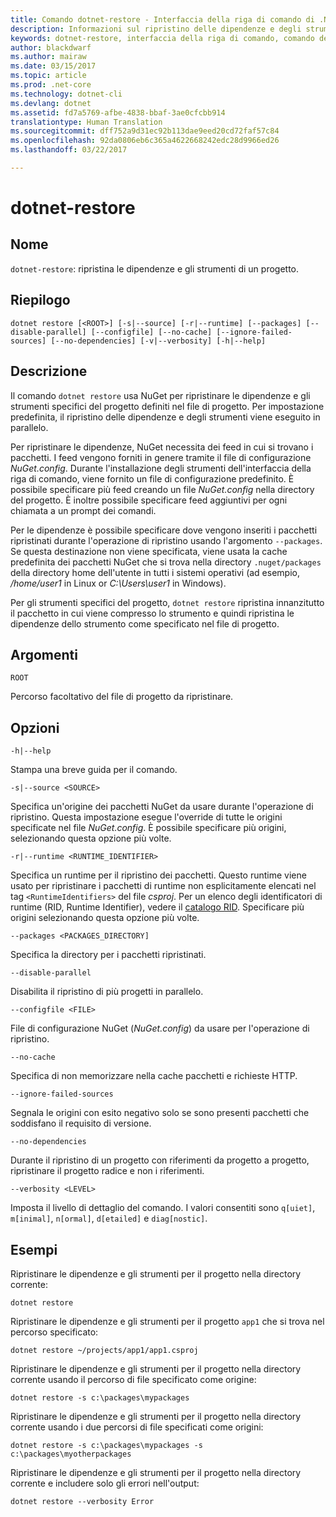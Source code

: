 ```yaml
---
title: Comando dotnet-restore - Interfaccia della riga di comando di .NET Core | Microsoft Docs
description: Informazioni sul ripristino delle dipendenze e degli strumenti specifici per il progetto tramite il comando dotnet-restore.
keywords: dotnet-restore, interfaccia della riga di comando, comando dell&quot;interfaccia della riga di comando, .NET Core
author: blackdwarf
ms.author: mairaw
ms.date: 03/15/2017
ms.topic: article
ms.prod: .net-core
ms.technology: dotnet-cli
ms.devlang: dotnet
ms.assetid: fd7a5769-afbe-4838-bbaf-3ae0cfcbb914
translationtype: Human Translation
ms.sourcegitcommit: dff752a9d31ec92b113dae9eed20cd72faf57c84
ms.openlocfilehash: 92da0806eb6c365a4622668242edc28d9966ed26
ms.lasthandoff: 03/22/2017

---
```


# <a name="dotnet-restore"></a>dotnet-restore

## <a name="name"></a>Nome

`dotnet-restore`: ripristina le dipendenze e gli strumenti di un progetto.

## <a name="synopsis"></a>Riepilogo

`dotnet restore [<ROOT>] [-s|--source] [-r|--runtime] [--packages] [--disable-parallel] [--configfile] [--no-cache] [--ignore-failed-sources] [--no-dependencies] [-v|--verbosity] [-h|--help]`

## <a name="description"></a>Descrizione

Il comando `dotnet restore` usa NuGet per ripristinare le dipendenze e gli strumenti specifici del progetto definiti nel file di progetto. Per impostazione predefinita, il ripristino delle dipendenze e degli strumenti viene eseguito in parallelo.

Per ripristinare le dipendenze, NuGet necessita dei feed in cui si trovano i pacchetti. I feed vengono forniti in genere tramite il file di configurazione *NuGet.config*. Durante l'installazione degli strumenti dell'interfaccia della riga di comando, viene fornito un file di configurazione predefinito. È possibile specificare più feed creando un file *NuGet.config* nella directory del progetto. È inoltre possibile specificare feed aggiuntivi per ogni chiamata a un prompt dei comandi. 

Per le dipendenze è possibile specificare dove vengono inseriti i pacchetti ripristinati durante l'operazione di ripristino usando l'argomento `--packages`. Se questa destinazione non viene specificata, viene usata la cache predefinita dei pacchetti NuGet che si trova nella directory `.nuget/packages` della directory home dell'utente in tutti i sistemi operativi (ad esempio, */home/user1* in Linux or *C:\Users\user1* in Windows).

Per gli strumenti specifici del progetto, `dotnet restore` ripristina innanzitutto il pacchetto in cui viene compresso lo strumento e quindi ripristina le dipendenze dello strumento come specificato nel file di progetto.

## <a name="arguments"></a>Argomenti

`ROOT` 
    
Percorso facoltativo del file di progetto da ripristinare.

## <a name="options"></a>Opzioni

`-h|--help`

Stampa una breve guida per il comando.

`-s|--source <SOURCE>`

Specifica un'origine dei pacchetti NuGet da usare durante l'operazione di ripristino. Questa impostazione esegue l'override di tutte le origini specificate nel file *NuGet.config*. È possibile specificare più origini, selezionando questa opzione più volte.

`-r|--runtime <RUNTIME_IDENTIFIER>`

Specifica un runtime per il ripristino dei pacchetti. Questo runtime viene usato per ripristinare i pacchetti di runtime non esplicitamente elencati nel tag `<RuntimeIdentifiers>` del file *csproj*. Per un elenco degli identificatori di runtime (RID, Runtime Identifier), vedere il [catalogo RID](../rid-catalog.md). Specificare più origini selezionando questa opzione più volte.

`--packages <PACKAGES_DIRECTORY]`

Specifica la directory per i pacchetti ripristinati. 

`--disable-parallel`

Disabilita il ripristino di più progetti in parallelo. 

`--configfile <FILE>`

File di configurazione NuGet (*NuGet.config*) da usare per l'operazione di ripristino.

`--no-cache`

Specifica di non memorizzare nella cache pacchetti e richieste HTTP.

`--ignore-failed-sources`

Segnala le origini con esito negativo solo se sono presenti pacchetti che soddisfano il requisito di versione.

`--no-dependencies`

Durante il ripristino di un progetto con riferimenti da progetto a progetto, ripristinare il progetto radice e non i riferimenti.

`--verbosity <LEVEL>`

Imposta il livello di dettaglio del comando. I valori consentiti sono `q[uiet]`, `m[inimal]`, `n[ormal]`, `d[etailed]` e `diag[nostic]`.

## <a name="examples"></a>Esempi

Ripristinare le dipendenze e gli strumenti per il progetto nella directory corrente:

`dotnet restore` 

Ripristinare le dipendenze e gli strumenti per il progetto `app1` che si trova nel percorso specificato:

`dotnet restore ~/projects/app1/app1.csproj`
    
Ripristinare le dipendenze e gli strumenti per il progetto nella directory corrente usando il percorso di file specificato come origine:

`dotnet restore -s c:\packages\mypackages` 

Ripristinare le dipendenze e gli strumenti per il progetto nella directory corrente usando i due percorsi di file specificati come origini:

`dotnet restore -s c:\packages\mypackages -s c:\packages\myotherpackages` 

Ripristinare le dipendenze e gli strumenti per il progetto nella directory corrente e includere solo gli errori nell'output:

`dotnet restore --verbosity Error`

